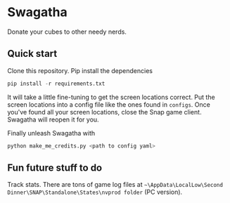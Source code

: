# Swagatha
Donate your cubes to other needy nerds.  

## Quick start
Clone this repository.  Pip install the dependencies
```python
pip install -r requirements.txt
```

It will take a little fine-tuning to get the screen locations correct. Put the screen locations into a config file like the ones found in `configs`.  Once you've found all your screen locations, close the Snap game client.  Swagatha will reopen it for you.

Finally unleash Swagatha with

```python
python make_me_credits.py <path to config yaml>
```

## Fun future stuff to do
Track stats.  There are tons of game log files at `~\AppData\LocalLow\Second Dinner\SNAP\Standalone\States\nvprod folder` (PC version).